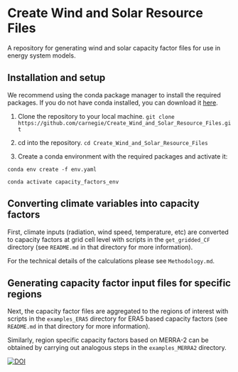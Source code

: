 # Create Wind and Solar Resource Files

A repository for generating wind and solar capacity factor files for use in energy system models.

## Installation and setup

We recommend using the conda package manager to install the required packages. If you do not have conda installed, you can download it [here](https://docs.conda.io/en/latest/miniconda.html).

1. Clone the repository to your local machine.
```git clone https://github.com/carnegie/Create_Wind_and_Solar_Resource_Files.git```

2. cd into the repository.
```cd Create_Wind_and_Solar_Resource_Files```

3. Create a conda environment with the required packages and activate it:

```conda env create -f env.yaml```

```conda activate capacity_factors_env```


## Converting climate variables into capacity factors

First, climate inputs (radiation, wind speed, temperature, etc) are converted to capacity factors at grid cell level with scripts in the `get_gridded_CF` directory (see `README.md` in that directory for more information). 

For the technical details of the calculations please see `Methodology.md`.


## Generating capacity factor input files for specific regions

Next, the capacity factor files are aggregated to the regions of interest with scripts in the `examples_ERA5` directory for ERA5 based capacity factors (see `README.md` in that directory for more information).

Similarly, region specific capacity factors based on MERRA-2 can be obtained by carrying out analogous steps in the `examples_MERRA2` directory. 

[![DOI](https://www.zenodo.org/badge/272541726.svg)](https://www.zenodo.org/badge/latestdoi/272541726)
